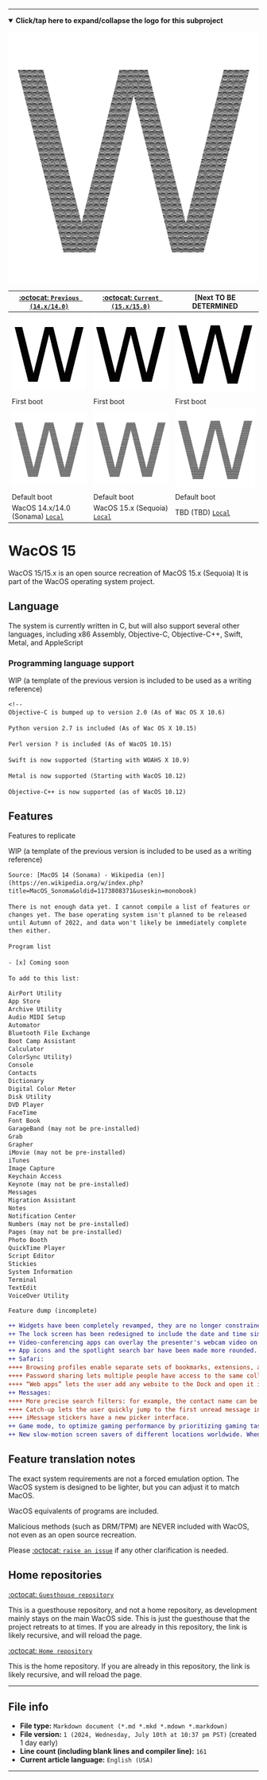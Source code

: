 
***

<details open><summary><b lang="en">Click/tap here to expand/collapse the logo for this subproject</b></summary>

![/W_Modern1_HighCompression](/W_Modern1_HighCompression.png)

</details>

<!--
| ![SadMac_Tiny64px_HighCompression.png](SadMac_Tiny64px_HighCompression.png) Note: Default RSS support was dropped in WOAHS X 10.8 |
|-----------------------------------------------------------------------------------------------|
!-->

| [:octocat: `Previous (14.x/14.0)`](https://github.com/seanpm2001/WacOS_14/) | [:octocat: `Current (15.x/15.0)`](https://github.com/seanpm2001/WacOS_15/) | [Next **TO BE DETERMINED** <!--(16.x/16.0)](https://github.com/seanpm2001/WacOS_16/)!--> |
|---|---|---|
| ![/W_Plain_HighCompression.png](/W_Plain_HighCompression.png) | ![/W_Plain_HighCompression.png](/W_Plain_HighCompression.png) | ![/W_Plain_HighCompression.png](/W_Plain_HighCompression.png) |
| First boot | First boot | First boot |
| ![/W_Modern1_HighCompression](/W_Modern1_HighCompression.png) | ![/W_Modern1_HighCompression](/W_Modern1_HighCompression.png) | ![/W_Modern1_HighCompression](/W_Modern1_HighCompression.png) |
| Default boot | Default boot | Default boot |
| WacOS 14.x/14.0 (Sonama) [`Local`](/WacOS_X/XIV/14/) | WacOS 15.x (Sequoia) [`Local`](/WacOS_X/XV/15/) | TBD (TBD) [`Local`](/WacOS_X/) |

# WacOS 15

WacOS 15/15.x is an open source recreation of MacOS 15.x (Sequoia) It is part of the WacOS operating system project. 

## Language

The system is currently written in C, but will also support several other languages, including x86 Assembly, Objective-C, Objective-C++, Swift, Metal, and AppleScript

### Programming language support

WIP (a template of the previous version is included to be used as a writing reference)

```
<!--
Objective-C is bumped up to version 2.0 (As of Wac OS X 10.6)

Python version 2.7 is included (As of Wac OS X 10.15)

Perl version ? is included (As of WacOS 10.15)

Swift is now supported (Starting with WOAHS X 10.9)

Metal is now supported (Starting with WacOS 10.12)

Objective-C++ is now supported (as of WacOS 10.12)
```

## Features

Features to replicate

WIP (a template of the previous version is included to be used as a writing reference)

```
Source: [MacOS 14 (Sonama) - Wikipedia (en)](https://en.wikipedia.org/w/index.php?title=MacOS_Sonoma&oldid=1173808371&useskin=monobook)

There is not enough data yet. I cannot compile a list of features or changes yet. The base operating system isn't planned to be released until Autumn of 2022, and data won't likely be immediately complete then either.

Program list

- [x] Coming soon

To add to this list:
```

```
AirPort Utility
App Store
Archive Utility
Audio MIDI Setup
Automator
Bluetooth File Exchange
Boot Camp Assistant
Calculator
ColorSync Utility)
Console
Contacts
Dictionary
Digital Color Meter
Disk Utility
DVD Player
FaceTime
Font Book
GarageBand (may not be pre-installed)
Grab
Grapher
iMovie (may not be pre-installed)
iTunes
Image Capture
Keychain Access
Keynote (may not be pre-installed)
Messages
Migration Assistant
Notes
Notification Center
Numbers (may not be pre-installed)
Pages (may not be pre-installed)
Photo Booth
QuickTime Player
Script Editor
Stickies
System Information
Terminal
TextEdit
VoiceOver Utility
```

```
Feature dump (incomplete)
```

```diff
++ Widgets have been completely revamped, they are no longer constrained to the Notification Center—instead they can be placed anywhere on the desktop, and the widget picker has been redesigned to resemble the iPadOS version of it.
++ The lock screen has been redesigned to include the date and time similar to iOS and iPadOS.
++ Video-conferencing apps can overlay the presenter's webcam video on top of screen sharing.
++ App icons and the spotlight search bar have been made more rounded.
++ Safari:
++++ Browsing profiles enable separate sets of bookmarks, extensions, and cookies, which can be used to separate, for example, a personal setup from the work one.
++++ Password sharing lets multiple people have access to the same collection of website passwords, and update them as needed, with changes syncing across all enrolled devices.
++++ “Web apps” lets the user add any website to the Dock and open it in a simplified Safari interface. This feature is somewhat different from progressive web apps since it doesn't require additional work of website developers.
++ Messages:
++++ More precise search filters: for example, the contact name can be combined with a search term to look for the term within the specific conversation.
++++ Catch-up lets the user quickly jump to the first unread message in a conversation.
++++ iMessage stickers have a new picker interface.
++ Game mode, to optimize gaming performance by prioritizing gaming tasks and allocating more GPU and CPU capacity to the game.
++ New slow-motion screen savers of different locations worldwide. When logged in, they transform into the desktop wallpaper.
```

## Feature translation notes

The exact system requirements are not a forced emulation option. The WacOS system is designed to be lighter, but you can adjust it to match MacOS.

WacOS equivalents of programs are included.

Malicious methods (such as DRM/TPM) are NEVER included with WacOS, not even as an open source recreation.

Please [:octocat: `raise an issue`](https://github.com/seanpm2001/WacOS/issues/) if any other clarification is needed.

## Home repositories

[:octocat: `Guesthouse repository`](https://github.com/seanpm2001/WacOS_15/)

This is a guesthouse repository, and not a home repository, as development mainly stays on the main WacOS side. This is just the guesthouse that the project retreats to at times. If you are already in this repository, the link is likely recursive, and will reload the page.

[:octocat: `Home repository`](https://github.com/seanpm2001/WacOS/tree/WacOS-dev/WacOS_X/XV/15/)

This is the home repository. If you are already in this repository, the link is likely recursive, and will reload the page.

***

## File info

- **File type:** `Markdown document (*.md *.mkd *.mdown *.markdown)`
- **File version:** `1 (2024, Wednesday, July 10th at 10:37 pm PST)` (created 1 day early)
- **Line count (including blank lines and compiler line):** `161`
- **Current article language:** `English (USA)`

***
